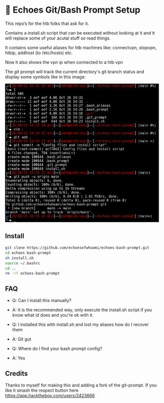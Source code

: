 # 🐚 Echoes Git/Bash Prompt Setup

This repo’s for the htb folks that ask for it.

Contains a install.sh script that can be executed without looking at it and it will replace some of your acutal stuff so read things.

It contains some useful aliases for htb machines like: connectvpn, stopvpn, htbip, addhost (to /etc/hosts) etc.

Now it also shows the vpn ip when connected to a htb vpn

The git prompt will track the current directory's git branch status and display some symbols like in this image:

![Prompt image](assets/prompt.png "Prompt image")

## Install
```bash
git clone https://github.com/echoesofwhoami/echoes-bash-prompt.git
cd echoes-bash-prompt
sh install.sh
source ~/.bashrc
cd ..
rm -rf echoes-bash-prompt
```

## FAQ
- Q: Can I install this manually?
- A: It is the recommended way, only execute the install.sh script if you know what id does and you're ok with it.

- Q: I installed this with install.sh and lost my aliases how do I recover them
- A: Git gut

- Q: Where do I find your bash prompt config?
- A: Yes

## Credits
Thanks to myself for making this and adding a fork of the git-prompt.
If you like it smash the respect button here https://app.hackthebox.com/users/2423666
